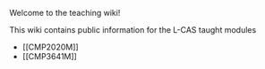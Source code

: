 Welcome to the teaching wiki!

This wiki contains public information for the L-CAS taught modules

* [[CMP2020M]]
* [[CMP3641M]]
